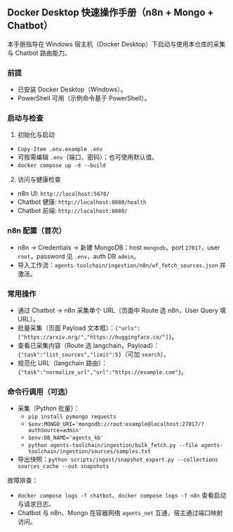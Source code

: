 ## Docker Desktop 快速操作手册（n8n + Mongo + Chatbot）

本手册指导在 Windows 宿主机（Docker Desktop）下启动与使用本仓库的采集与 Chatbot 路由能力。

### 前提
- 已安装 Docker Desktop（Windows）。
- PowerShell 可用（示例命令基于 PowerShell）。

### 启动与检查
1) 初始化与启动
- `Copy-Item .env.example .env`
- 可按需编辑 `.env`（端口、密码）；也可使用默认值。
- `docker compose up -d --build`

2) 访问与健康检查
- n8n UI: `http://localhost:5678/`
- Chatbot 健康: `http://localhost:8080/health`
- Chatbot 前端: `http://localhost:8080/`

### n8n 配置（首次）
- n8n → Credentials → 新建 MongoDB：host `mongodb`，port `27017`，user `root`，password 见 `.env`，auth DB `admin`。
- 导入工作流：`agents-toolchain/ingestion/n8n/wf_fetch_sources.json` 并激活。

### 常用操作
- 通过 Chatbot → n8n 采集单个 URL（页面中 Route 选 n8n，User Query 填 URL）。
- 批量采集（页面 Payload 文本框）：`{"urls":["https://arxiv.org/","https://huggingface.co/"]}`。
- 查看已采集内容（Route 选 langchain，Payload）：`{"task":"list_sources","limit":5}`（可加 `search`）。
- 规范化 URL（langchain 路由）：`{"task":"normalize_url","url":"https://example.com"}`。

### 命令行调用（可选）
- 采集（Python 批量）：
  - `pip install pymongo requests`
  - `$env:MONGO_URI='mongodb://root:example@localhost:27017/?authSource=admin'`
  - `$env:DB_NAME='agents_kb'`
  - `python agents-toolchain/ingestion/bulk_fetch.py --file agents-toolchain/ingestion/sources/samples.txt`
- 导出快照：`python scripts/ingest/snapshot_export.py --collections sources_cache --out snapshots`

故障排查：
- `docker compose logs -f chatbot`、`docker compose logs -f n8n` 查看启动与请求日志。
- Chatbot 与 n8n、Mongo 在容器网络 `agents_net` 互通，宿主通过端口映射访问。

